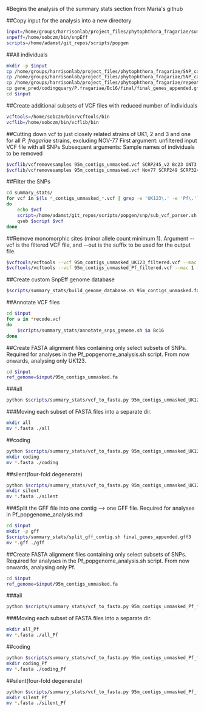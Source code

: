 #Begins the analysis of the summary stats section from Maria's github

##Copy input for the analysis into a new directory

```bash
input=/home/groups/harrisonlab/project_files/phytophthora_fragariae/summary_stats
snpeff=/home/sobczm/bin/snpEff
scripts=/home/adamst/git_repos/scripts/popgen
```

##All individuals

```bash
mkdir -p $input
cp /home/groups/harrisonlab/project_files/phytophthora_fragariae/SNP_calling/95m_contigs_unmasked.vcf $input
cp /home/groups/harrisonlab/project_files/phytophthora_fragariae/SNP_calling/95m_contigs_unmasked_filtered.vcf $input
cp /home/groups/harrisonlab/project_files/phytophthora_fragariae/repeat_masked/P.fragariae/Bc16/filtered_contigs_repmask/95m_contigs_unmasked.fa $input
cp gene_pred/codingquary/P.fragariae/Bc16/final/final_genes_appended.gff3 $input
cd $input
```

##Create additional subsets of VCF files with reduced number of individuals

```bash
vcftools=/home/sobczm/bin/vcftools/bin
vcflib=/home/sobczm/bin/vcflib/bin
```

##Cutting down vcf to just closely related strains of UK1, 2 and 3 and one for all *P. fragariae* strains, excluding NOV-77
First argument: unfiltered input VCF file with all SNPs
Subsequent arguments: Sample names of individuals to be removed

```bash
$vcflib/vcfremovesamples 95m_contigs_unmasked.vcf SCRP245_v2 Bc23 ONT3 Nov77 SCRP249 SCRP324 SCRP333 >95m_contigs_unmasked_UK123.vcf
$vcflib/vcfremovesamples 95m_contigs_unmasked.vcf Nov77 SCRP249 SCRP324 SCRP333 >95m_contigs_unmasked_Pf.vcf
```

##Filter the SNPs

```bash
cd summary_stats/
for vcf in $(ls *_contigs_unmasked_*.vcf | grep -e 'UK123\.' -e 'Pf\.')
do
    echo $vcf
    script=/home/adamst/git_repos/scripts/popgen/snp/sub_vcf_parser.sh
    qsub $script $vcf
done
```

##Remove monomorphic sites (minor allele count minimum 1). Argument --vcf is the filtered VCF file, and --out is the suffix to be used for the output file.

```bash
$vcftools/vcftools --vcf 95m_contigs_unmasked_UK123_filtered.vcf --mac 1 --recode --out 95m_contigs_unmasked_UK123_filtered
$vcftools/vcftools --vcf 95m_contigs_unmasked_Pf_filtered.vcf --mac 1 --recode --out 95m_contigs_unmasked_Pf_filtered
```

##Create custom SnpEff genome database

```bash
$scripts/summary_stats/build_genome_database.sh 95m_contigs_unmasked.fa final_genes_appended.gff3 Bc16
```

##Annotate VCF files

```bash
cd $input
for a in *recode.vcf
do
    $scripts/summary_stats/annotate_snps_genome.sh $a Bc16
done
```

##Create FASTA alignment files containing only select subsets of SNPs. Required for analyses in the Pf_popgenome_analysis.sh script. From now onwards, analysing only UK123.

```bash
cd $input
ref_genome=$input/95m_contigs_unmasked.fa
```

###all

```bash
python $scripts/summary_stats/vcf_to_fasta.py 95m_contigs_unmasked_UK123_filtered.recode_annotated.vcf $ref_genome 2
```

###Moving each subset of FASTA files into a separate dir.

```bash
mkdir all
mv *.fasta ./all
```

##coding

```bash
python $scripts/summary_stats/vcf_to_fasta.py 95m_contigs_unmasked_UK123_filtered.recode_coding.vcf $ref_genome 2
mkdir coding
mv *.fasta ./coding
```

##silent(four-fold degenerate)

```bash
python $scripts/summary_stats/vcf_to_fasta.py 95m_contigs_unmasked_UK123_filtered.recode_syn_4fd.vcf $ref_genome 2
mkdir silent
mv *.fasta ./silent
```

###Split the GFF file into one contig --> one GFF file. Required for analyses in Pf_popgenome_analysis.md

```bash
cd $input
mkdir -p gff
$scripts/summary_stats/split_gff_contig.sh final_genes_appended.gff3
mv *.gff ./gff
```

##Create FASTA alignment files containing only select subsets of SNPs. Required for analyses in the Pf_popgenome_analysis.sh script. From now onwards, analysing only Pf.

```bash
cd $input
ref_genome=$input/95m_contigs_unmasked.fa
```

###all

```bash
python $scripts/summary_stats/vcf_to_fasta.py 95m_contigs_unmasked_Pf_filtered.recode_annotated.vcf $ref_genome 2
```

###Moving each subset of FASTA files into a separate dir.

```bash
mkdir all_Pf
mv *.fasta ./all_Pf
```

##coding

```bash
python $scripts/summary_stats/vcf_to_fasta.py 95m_contigs_unmasked_Pf_filtered.recode_coding.vcf $ref_genome 2
mkdir coding_Pf
mv *.fasta ./coding_Pf
```

##silent(four-fold degenerate)

```bash
python $scripts/summary_stats/vcf_to_fasta.py 95m_contigs_unmasked_Pf_filtered.recode_syn_4fd.vcf $ref_genome 2
mkdir silent_Pf
mv *.fasta ./silent_Pf
```

